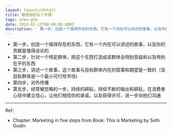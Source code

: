 ```yaml
---
layout: layouts/detail
title: 做营销的五个步骤
tags: area-gtm
date: 2024-02-12T00:00:00.000Z
description: ' 第一步，创造一个值得存在的东西，它有一个内在可以讲述的故事，以及你的贡献是值得谈论的 第二步，针对一个特定群体，把这个东西打造成该群体会特别受益和以及特别在乎的东西 第三步，讲述一个故事，这个故事与目标群体内在的叙事和期望是一致的（该目标群体是一个最小可行性市场） 第四步，对外传播 第五步，经... '
---
```

- 第一步，创造一个值得存在的东西，它有一个内在可以讲述的故事，以及你的贡献是值得谈论的
- 第二步，针对一个特定群体，把这个东西打造成该群体会特别受益和以及特别在乎的东西
- 第三步，讲述一个故事，这个故事与目标群体内在的叙事和期望是一致的（该目标群体是一个最小可行性市场）
- 第四步，对外传播
- 第五步，经常被忽略的一步，持续的耕耘，持续不断的输出和耕耘，在消费者心目中建立信心，让他们相信你的承诺，以及获得许可，进一步向他们沟通

---

Ref:
- Chapter: Marketing in five steps from Book: This is Marketing by Seth Godin
